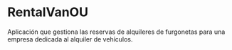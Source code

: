 # RentalVanOU
Aplicación que gestiona las reservas de alquileres de furgonetas para una empresa dedicada al alquiler de vehículos. 
